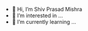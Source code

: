 - 👋 Hi, I’m Shiv Prasad Mishra
- 👀 I’m interested in ...
- 🌱 I’m currently learning ...

<!---
Shiv-Prasad-Mishra-9/Shiv-Prasad-Mishra-9 is a ✨ special ✨ repository because its `README.md` (this file) appears on your GitHub profile.
You can click the Preview link to take a look at your changes.
--->
